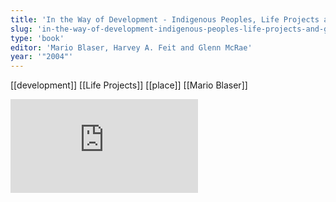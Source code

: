 ```yaml
---
title: 'In the Way of Development - Indigenous Peoples, Life Projects and Globalization'
slug: 'in-the-way-of-development-indigenous-peoples-life-projects-and-globalization'
type: 'book'
editor: 'Mario Blaser, Harvey A. Feit and Glenn McRae'
year: '"2004"'
---
```


[[development]]
[[Life Projects]]
[[place]]
[[Mario Blaser]]


![](https://static.meri.garden/a007d2869c29ad60fe93e6ac7d695d38.pdf)